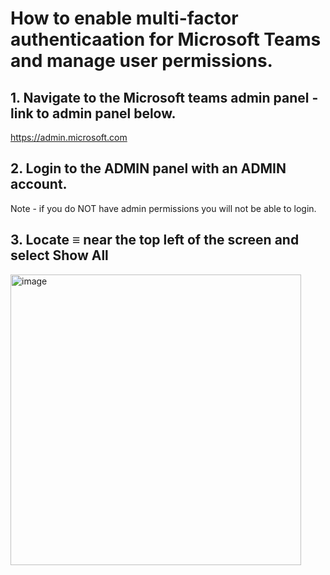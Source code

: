 # How to enable multi-factor authenticaation for Microsoft Teams and manage user permissions.


## 1. Navigate to the Microsoft teams admin panel - link to admin panel below.
https://admin.microsoft.com

## 2. Login to the ADMIN panel with an ADMIN account.
Note - if you do NOT have admin permissions you will not be able to login.

## 3. Locate ≡ near the top left of the screen and select Show All

<img width="465" alt="image" src="https://user-images.githubusercontent.com/44510115/191438854-91fe9bb3-6b4f-42d6-8a82-a1960f851d9a.png">
